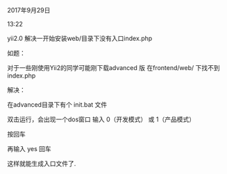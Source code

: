 2017年9月29日

13:22



yii2.0 解决一开始安装web/目录下没有入口index.php

如题：

对于一些刚使用Yii2的同学可能刚下载advanced 版 在frontend/web/ 下找不到index.php

解决：

在advanced目录下有个 init.bat 文件

双击运行，会出现一个dos窗口 输入 0（开发模式） 或 1（产品模式）

按回车

再输入 yes 回车

这样就能生成入口文件了.

